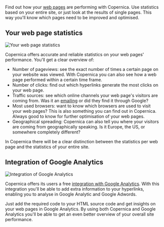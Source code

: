 Find out how your [web pages](./web-pages.en.md "Web pages") are
performing with Copernica. Use statistics based on your entire site, or
just look at the results of single pages. This way you'll know which
pages need to be improved and optimised.

Your web page statistics
------------------------

![Your web page
statistics](images/web-page-statistics-thumb.png "Your web page statistics")

Copernica offers accurate and reliable statistics on your web pages'
performance. You'll get a clear overview of:

-   Number of pageviews: see the exact number of times a certain page on
    your website was viewed. With Copernica you can also see how a web
    page performed within a certain time frame.
-   Number of clicks: find out which hyperlinks generate the most clicks
    on your web page.
-   Traffic sources: see which online channels your web page's visitors
    are coming from. Was it an
    [emailing](./emailings.en.md "Emailings")
    or did they find it through Google?
-   Most used browsers: want to know which browsers are used to visit
    your web pages? This is also something you can find out in
    Copernica. Always good to know for further optimisation of your web
    pages.
-   Geographical spreading: Copernica can also tell you where your
    visitors are coming from geographically speaking. Is it Europe, the
    US, or somewhere completely different?

In Copernica there will be a clear distinction between the statistics
per web page and the statistics of your entire site.

Integration of Google Analytics
-------------------------------

![Integration of Google
Analytics](images/google-analytics-web-pages-thumb.png "Integration of Google Analytics")

Copernica offers its users a free [integration with Google
Analytics](./your-web-page-results.en.md "Integration with Google Analytics").
With this integration you'll be able to add extra information to your
hyperlinks, enabling you to analyse in Google Analytic and Google
Adwords.

Just add the required code to your HTML source code and get insights on
your web pages in Google Analytics. By using both Copernica and Google
Analytics you'll be able to get an even better overview of your overall
site performance.
